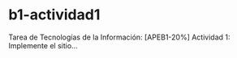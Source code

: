 # b1-actividad1
Tarea de Tecnologías de la Información: [APEB1-20%] Actividad 1: Implemente el sitio...
